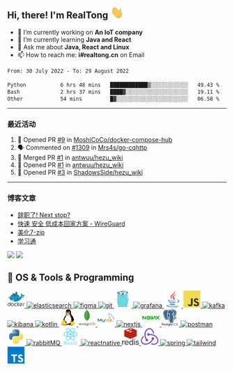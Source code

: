 ## Hi, there! I'm RealTong <img src="https://raw.githubusercontent.com/realtong/realtong/main/wave.gif" width="30px">



- 🔭 I’m currently working on **An IoT company**
- 🌱 I’m currently learning **Java and React**
- 💬 Ask me about **Java, React and Linux**
- 📫 How to reach me: **i#realtong.cn** on Email

<!--START_SECTION:waka-->

```text
From: 30 July 2022 - To: 29 August 2022

Python           6 hrs 48 mins   ████████████▒░░░░░░░░░░░░   49.43 %
Bash             2 hrs 37 mins   ████▓░░░░░░░░░░░░░░░░░░░░   19.11 %
Other            54 mins         █▓░░░░░░░░░░░░░░░░░░░░░░░   06.58 %
```

<!--END_SECTION:waka-->

---
### 最近活动

<!--START_SECTION:activity-->
1. 💪 Opened PR [#9](https://github.com/MoshiCoCo/docker-compose-hub/pull/9) in [MoshiCoCo/docker-compose-hub](https://github.com/MoshiCoCo/docker-compose-hub)
2. 🗣 Commented on [#1309](https://github.com/Mrs4s/go-cqhttp/issues/1309) in [Mrs4s/go-cqhttp](https://github.com/Mrs4s/go-cqhttp)
3. 🎉 Merged PR [#1](https://github.com/antwuu/hezu_wiki/pull/1) in [antwuu/hezu_wiki](https://github.com/antwuu/hezu_wiki)
4. 💪 Opened PR [#1](https://github.com/antwuu/hezu_wiki/pull/1) in [antwuu/hezu_wiki](https://github.com/antwuu/hezu_wiki)
5. 💪 Opened PR [#3](https://github.com/ShadowsSide/hezu_wiki/pull/3) in [ShadowsSide/hezu_wiki](https://github.com/ShadowsSide/hezu_wiki)
<!--END_SECTION:activity-->

---

### 博客文章

<!-- BLOG-POST-LIST:START -->
- [辞职了!  Next stop?](https://spencerwoo.com/blog/7)
- [快速 安全 低成本回家方案 - WireGuard](https://spencerwoo.com/blog/8)
- [美化7-zip](https://spencerwoo.com/blog/3)
- [学习通](https://spencerwoo.com/blog/1)
<!-- BLOG-POST-LIST:END -->

[![](https://github-readme-stats.vercel.app/api/top-langs?username=realtong&show_icons=true&locale=en&layout=compact)](https://github.com/realtong)
[![](https://github-readme-stats.vercel.app/api?username=realtong&show_icons=true&locale=en)](https://github.com/realtong)

## 🍳 OS & Tools & Programming

<p align="left"> <a href="https://www.docker.com/" target="_blank" rel="noreferrer"> <img src="https://raw.githubusercontent.com/devicons/devicon/master/icons/docker/docker-original-wordmark.svg" alt="docker" width="40" height="40"/> </a> <a href="https://www.elastic.co" target="_blank" rel="noreferrer"> <img src="https://www.vectorlogo.zone/logos/elastic/elastic-icon.svg" alt="elasticsearch" width="40" height="40"/> </a> <a href="https://www.figma.com/" target="_blank" rel="noreferrer"> <img src="https://www.vectorlogo.zone/logos/figma/figma-icon.svg" alt="figma" width="40" height="40"/> </a> <a href="https://git-scm.com/" 目标="_blank" rel="noreferrer"> <img src="https://www.vectorlogo.zone/logos/git-scm/git-scm-icon.svg" alt="git" width="40" height ="40"/> </a> <a href="https://golang.org" target="_blank" rel="noreferrer"> <img src="https://raw.githubusercontent.com/devicons/devicon/master/icons/go/go-original.svg" alt="go" width="40" height="40"/> </a> <a href="https://grafana.com" 目标="_blank" rel="noreferrer"> <img src="https://www.vectorlogo.zone/logos/grafana/grafana-icon.svg" alt="grafana" width="40" height="40"/> </a> <a href ="https://www.java.com" target="_blank" rel="noreferrer"> <img src="https://raw.githubusercontent.com/devicons/devicon/master/icons/java/java-original.svg" alt="java" width="40" height="40"/> </a> <a href="https://developer.mozilla.org/en-US/docs/Web/JavaScript" target="_blank" rel="noreferrer"> <img src="https://raw.githubusercontent.com/devicons/devicon/master/icons/javascript/javascript-original.svg" alt="javascript" width=" 40"height="40"/> </a><a href="https://kafka.apache.org/" target="_blank" rel="noreferrer"><img src="https://www.vectorlogo.zone/logos/apache_kafka/apache_kafka-icon.svg" alt="kafka" width="40" height="40"/> </a> <a href="https://www.elastic.co/kibana " target="_blank" rel="noreferrer"> <img src="https://www.vectorlogo.zone/logos/elasticco_kibana/elasticco_kibana-icon.svg" alt="kibana" width="40" height=" 40"/> </a> <a href="https://kotlinlang.org" target="_blank" rel="noreferrer"> <img src="https://www.vectorlogo.zone/logos/kotlinlang/kotlinlang-icon.svg" alt="kotlin" width="40" height="40"/> </a> <a href="https://www.linux.org/ " target="_blank" rel="noreferrer"> <img src="https://raw.githubusercontent.com/devicons/devicon/master/icons/linux/linux-original.svg" alt="linux" width= "40" height="40"/> </a> <a href="https://www.mongodb.com/" target="_blank" rel="noreferrer"> <img src="https://raw.githubusercontent.com/devicons/devicon/master/icons/mongodb/mongodb-original-wordmark.svg" alt="mongodb" width="40" height="40"/> </a> <a href="https://www.mysql.com/" target="_blank" rel="noreferrer"> <img src="https://raw.githubusercontent.com/devicons/devicon/master/icons/mysql/mysql-original-wordmark.svg" alt="mysql" width="40" height="40"/> </a> <a href="https://nextjs.org/" target="_blank" rel ="noreferrer"> <img src="https://cdn.worldvectorlogo.com/logos/nextjs-2.svg" alt="nextjs" width="40" height="40"/> </a> <a href="https://www.nginx.com" target="_blank" rel="noreferrer"> <img src="https://raw.githubusercontent.com/devicons/devicon/master/icons/nginx/nginx-original.svg"alt="nginx" width="40" height="40"/> </a> <a href="https://www.postgresql.org" target="_blank" rel="noreferrer"> <img src ="https://raw.githubusercontent.com/devicons/devicon/master/icons/postgresql/postgresql-original-wordmark.svg" alt="postgresql" width="40" height="40"/> </a > <a href="https://postman.com" target="_blank" rel="noreferrer"> <img src="https://www.vectorlogo.zone/logos/getpostman/getpostman-icon.svg" alt="postman" width="40" height="40"/> </a> <a href="https://www.python.org" target="_blank" rel="noreferrer"> <img src="https://raw.githubusercontent.com/devicons/devicon/master/icons/python/python-original.svg" alt="python" width="40" height="40"/ > </a> <a href="https://www.rabbitmq.com" target="_blank" rel="noreferrer"> <img src="https://www.vectorlogo.zone/logos/rabbitmq/rabbitmq-icon.svg" alt="rabbitMQ" width="40" height="40"/> </a> <a href="https://reactjs.org/" target="_blank" rel="noreferrer "> <img src="https://raw.githubusercontent.com/devicons/devicon/master/icons/react/react-original-wordmark.svg" alt="react" width="40" height="40"/> </a> <a href="https://reactnative.dev/" target="_blank" rel="noreferrer"> <img src="https://reactnative.dev/img/header_logo.svg" alt="reactnative" width="40" height="40"/> </a> <a href="https://redis.io" target="_blank" rel="noreferrer"> <img src ="https://raw.githubusercontent.com/devicons/devicon/master/icons/redis/redis-original-wordmark.svg" alt="redis" width="40" height="40"/> </a > <a href="https://redux.js.org" target="_blank" rel="noreferrer"> <img src="https://raw.githubusercontent.com/devicons/devicon/master/icons/redux/redux-original.svg" alt="redux" width="40" height="40"/> </a> <a href="https://spring.io/" target="_blank" rel="noreferrer"> <img src="https://www.vectorlogo.zone/logos/springio/springio-icon.svg" alt="spring" width="40" height ="40"/> </a> <a href="https://tailwindcss.com/" target="_blank" rel="noreferrer"> <img src="https://www.vectorlogo.zone/logos/tailwindcss/tailwindcss-icon.svg" alt="tailwind" width="40" height="40"/> </a> <a href="https://www.typescriptlang.org/" target="_blank" rel="noreferrer"> <img src="https://raw.githubusercontent.com/devicons/devicon/master/icons/typescript/typescript-original.svg" alt="typescript" width="40" height ="40"/> </a> </p>
